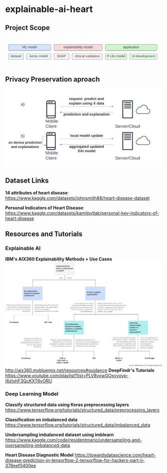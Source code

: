 # explainable-ai-heart ##

## Project Scope ##
![alt text](https://github.com/rawanmahdi/explainable-ai-heart/blob/main/img/phases-of-project.png?raw=true)

## Privacy Preservation aproach ##
![alt text](https://github.com/rawanmahdi/explainable-ai-heart/blob/main/img/serving-vs-local.png?raw=true)

## Dataset Links ##
**14 attributes of heart disease**: https://www.kaggle.com/datasets/johnsmith88/heart-disease-dataset 

**Personal Indicators of Heart Disease**: https://www.kaggle.com/datasets/kamilpytlak/personal-key-indicators-of-heart-disease 

## Resources and Tutorials ##
### **Explainable AI** ###
**IBM's AIX360 Explainability Methods + Use Cases**
![alt text](https://github.com/rawanmahdi/explainable-ai-heart/blob/main/img/methods-choice.gif?raw=true)
http://aix360.mybluemix.net/resources#guidance 
**DeepFindr's Tutorials**
https://www.youtube.com/playlist?list=PLV8yxwGOxvvovp-j6ztxhF3QcKXT6vORU
### **Deep Learning Model** ###
**Classify structured data using Keras preprocessing layers**
 https://www.tensorflow.org/tutorials/structured_data/preprocessing_layers

**Classification on imbalanced data**
 https://www.tensorflow.org/tutorials/structured_data/imbalanced_data

**Undersampling imbalanced dataset using imblearn**
https://www.kaggle.com/code/residentmario/undersampling-and-oversampling-imbalanced-data 

 **Heart Disease Diagnostic Model**
 https://towardsdatascience.com/heart-disease-prediction-in-tensorflow-2-tensorflow-for-hackers-part-ii-378eef0400ee 
